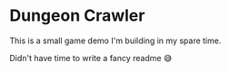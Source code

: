# Dungeon Crawler

This is a small game demo I'm building in my spare time.

Didn't have time to write a fancy readme 😅
